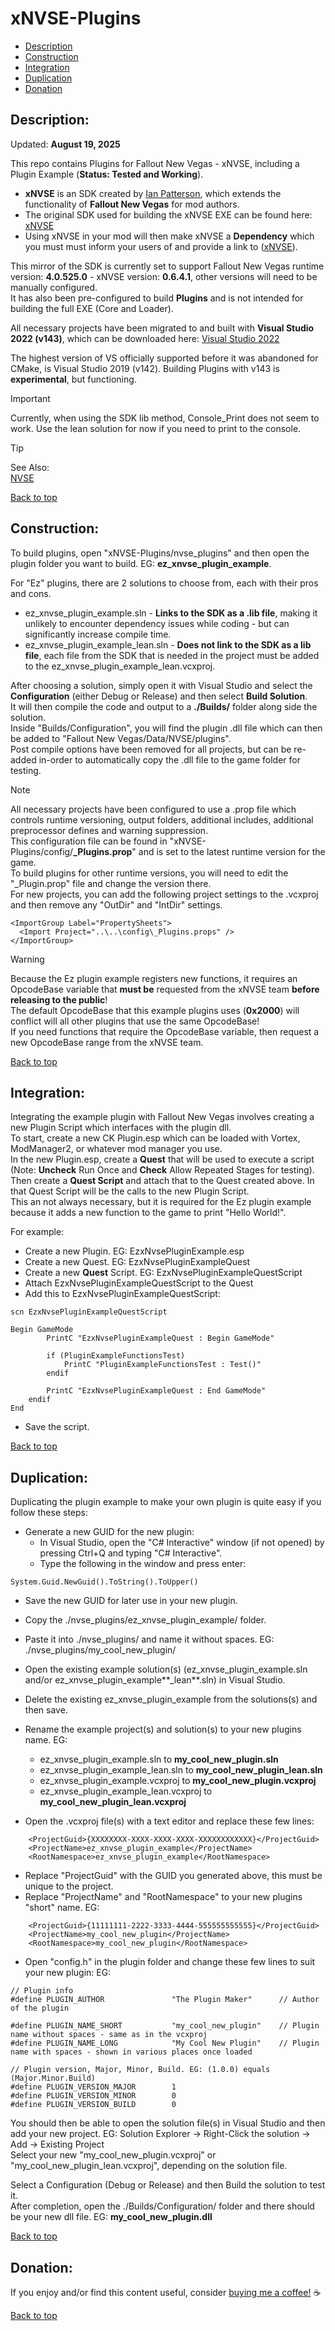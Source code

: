 # xNVSE-Plugins  
  
 * [Description](#description)  
 * [Construction](#construction)  
 * [Integration](#integration)  
 * [Duplication](#duplication)  
 * [Donation](#donation)  
  
## Description:  
  
Updated: **August 19, 2025**  
  
This repo contains Plugins for Fallout New Vegas - xNVSE, including a Plugin Example (**Status: Tested and Working**).  
  
 * **xNVSE** is an SDK created by [Ian Patterson](https://github.com/ianpatt), which extends the functionality of **Fallout New Vegas** for mod authors.  
 * The original SDK used for building the xNVSE EXE can be found here: [xNVSE](https://www.nexusmods.com/newvegas/mods/67883)   
 * Using xNVSE in your mod will then make xNVSE a **Dependency** which you must must inform your users of and provide a link to ([xNVSE](https://www.nexusmods.com/newvegas/mods/67883)).  
  
This mirror of the SDK is currently set to support Fallout New Vegas runtime version: **4.0.525.0** - xNVSE version: **0.6.4.1**, other versions will need to be manually configured.  
It has also been pre-configured to build **Plugins** and is not intended for building the full EXE (Core and Loader).  
  
All necessary projects have been migrated to and built with **Visual Studio 2022 (v143)**, which can be downloaded here: [Visual Studio 2022](https://visualstudio.microsoft.com/downloads/)  
  
The highest version of VS officially supported before it was abandoned for CMake, is Visual Studio 2019 (v142). Building Plugins with v143 is **experimental**, but functioning.  
  
> [!IMPORTANT]  
> Currently, when using the SDK lib method, Console_Print does not seem to work. Use the lean solution for now if you need to print to the console.

  
> [!TIP]  
> See Also:  
> [NVSE](https://github.com/Ez0n3/NVSE-Plugins)  

  
[Back to top](#xnvse-plugins)  
  
## Construction:  
  
To build plugins, open "xNVSE-Plugins/nvse_plugins" and then open the plugin folder you want to build. EG: **ez_xnvse_plugin_example**.  
  
For "Ez" plugins, there are 2 solutions to choose from, each with their pros and cons.  
  * ez_xnvse_plugin_example.sln - **Links to the SDK as a .lib file**, making it unlikely to encounter dependency issues while coding - but can significantly increase compile time.
  * ez_xnvse_plugin_example_lean.sln - **Does not link to the SDK as a lib file**, each file from the SDK that is needed in the project must be added to the ez_xnvse_plugin_example_lean.vcxproj.  
  
After choosing a solution, simply open it with Visual Studio and select the **Configuration** (either Debug or Release) and then select **Build Solution**.  
It will then compile the code and output to a **./Builds/** folder along side the solution.  
Inside "Builds/Configuration", you will find the plugin .dll file which can then be added to "Fallout New Vegas/Data/NVSE/plugins".  
Post compile options have been removed for all projects, but can be re-added in-order to automatically copy the .dll file to the game folder for testing.  
  
> [!NOTE]  
> All necessary projects have been configured to use a .prop file which controls runtime versioning, output folders, additional includes, additional preprocessor defines and warning suppression.  
> This configuration file can be found in "xNVSE-Plugins/config/**_Plugins.prop**" and is set to the latest runtime version for the game.  
> To build plugins for other runtime versions, you will need to edit the "_Plugin.prop" file and change the version there.  
> For new projects, you can add the following project settings to the .vcxproj and then remove any "OutDir" and "IntDir" settings.  
```
<ImportGroup Label="PropertySheets">  
  <Import Project="..\..\config\_Plugins.props" />  
</ImportGroup>  
```
  
> [!WARNING]
> Because the Ez plugin example registers new functions, it requires an OpcodeBase variable that **must be** requested from the xNVSE team **before releasing to the public**!  
> The default OpcodeBase that this example plugins uses (**0x2000**) will conflict will all other plugins that use the same OpcodeBase!  
> If you need functions that require the OpcodeBase variable, then request a new OpcodeBase range from the xNVSE team.  
  
[Back to top](#xnvse-plugins)  
  
## Integration:  
  
Integrating the example plugin with Fallout New Vegas involves creating a new Plugin Script which interfaces with the plugin dll.  
To start, create a new CK Plugin.esp which can be loaded with Vortex, ModManager2, or whatever mod manager you use.  
In the new Plugin.esp, create a **Quest** that will be used to execute a script (Note: **Uncheck** Run Once and **Check** Allow Repeated Stages for testing).  
Then create a **Quest Script** and attach that to the Quest created above. In that Quest Script will be the calls to the new Plugin Script.  
This an not always necessary, but it is required for the Ez plugin example because it adds a new function to the game to print "Hello World!".  
  
For example:  

 * Create a new Plugin. EG: EzxNvsePluginExample.esp  
 * Create a new Quest. EG: EzxNvsePluginExampleQuest  
 * Create a new **Quest** Script. EG: EzxNvsePluginExampleQuestScript  
 * Attach EzxNvsePluginExampleQuestScript to the Quest  
 * Add this to EzxNvsePluginExampleQuestScript:  
```
scn EzxNvsePluginExampleQuestScript  
  
Begin GameMode  
		PrintC "EzxNvsePluginExampleQuest : Begin GameMode"  
  
		if (PluginExampleFunctionsTest)  
			PrintC "PluginExampleFunctionsTest : Test()"  
		endif  
  
		PrintC "EzxNvsePluginExampleQuest : End GameMode"  
    endif  
End  
```
 * Save the script.
  
[Back to top](#xnvse-plugins)  
  
## Duplication:  
  
Duplicating the plugin example to make your own plugin is quite easy if you follow these steps:  
 * Generate a new GUID for the new plugin:  
   * In Visual Studio, open the "C# Interactive" window (if not opened) by pressing Ctrl+Q and typing "C# Interactive".  
   * Type the following in the window and press enter:  
```
System.Guid.NewGuid().ToString().ToUpper()  
```
  
 * Save the new GUID for later use in your new plugin.  
 * Copy the ./nvse_plugins/ez_xnvse_plugin_example/ folder.  
 * Paste it into ./nvse_plugins/ and name it without spaces. EG: ./nvse_plugins/my_cool_new_plugin/  
 * Open the existing example solution(s) (ez_xnvse_plugin_example.sln and/or ez_xnvse_plugin_example**_lean**.sln) in Visual Studio.  
 * Delete the existing ez_xnvse_plugin_example from the solutions(s) and then save.  
 * Rename the example project(s) and solution(s) to your new plugins name. EG:  
   * ez_xnvse_plugin_example.sln to **my_cool_new_plugin.sln**  
   * ez_xnvse_plugin_example_lean.sln to **my_cool_new_plugin_lean.sln**  
   * ez_xnvse_plugin_example.vcxproj to **my_cool_new_plugin.vcxproj**  
   * ez_xnvse_plugin_example_lean.vcxproj to **my_cool_new_plugin_lean.vcxproj**  
  
 * Open the .vcxproj file(s) with a text editor and replace these few lines:  
```
    <ProjectGuid>{XXXXXXXX-XXXX-XXXX-XXXX-XXXXXXXXXXXX}</ProjectGuid>  
    <ProjectName>ez_xnvse_plugin_example</ProjectName>  
    <RootNamespace>ez_xnvse_plugin_example</RootNamespace>  
```
 * Replace "ProjectGuid" with the GUID you generated above, this must be unique to the project.  
 * Replace "ProjectName" and "RootNamespace" to your new plugins "short" name. EG:  
```
    <ProjectGuid>{11111111-2222-3333-4444-555555555555}</ProjectGuid>  
    <ProjectName>my_cool_new_plugin</ProjectName>  
    <RootNamespace>my_cool_new_plugin</RootNamespace>  
```
  
 * Open "config.h" in the plugin folder and change these few lines to suit your new plugin: EG:  
```
// Plugin info  
#define PLUGIN_AUTHOR				"The Plugin Maker"		// Author of the plugin  
  
#define PLUGIN_NAME_SHORT			"my_cool_new_plugin"	// Plugin name without spaces - same as in the vcxproj  
#define PLUGIN_NAME_LONG			"My Cool New Plugin"	// Plugin name with spaces - shown in various places once loaded  
  
// Plugin version, Major, Minor, Build. EG: (1.0.0) equals (Major.Minor.Build)  
#define PLUGIN_VERSION_MAJOR		1  
#define PLUGIN_VERSION_MINOR		0  
#define PLUGIN_VERSION_BUILD		0  
```
  
You should then be able to open the solution file(s) in Visual Studio and then add your new project. EG: Solution Explorer -> Right-Click the solution -> Add -> Existing Project  
Select your new "my_cool_new_plugin.vcxproj" or "my_cool_new_plugin_lean.vcxproj", depending on the solution file.  
  
Select a Configuration (Debug or Release) and then Build the solution to test it.  
After completion, open the ./Builds/Configuration/ folder and there should be your new dll file. EG: **my_cool_new_plugin.dll**  
  
[Back to top](#xnvse-plugins)  
  
## Donation:  
  
If you enjoy and/or find this content useful, consider [buying me a coffee!](https://www.paypal.com/donate/?hosted_button_id=757K44LRCMVRW) :coffee:  
  
[Back to top](#xnvse-plugins)


